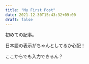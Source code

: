 ```yaml
---
title: "My First Post"
date: 2021-12-30T15:43:32+09:00
draft: false
---
```



初めての記事。

日本語の表示がちゃんとしてるか心配！

ここからでも入力できるん？
